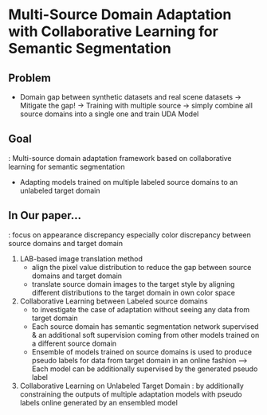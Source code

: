 # Multi-Source Domain Adaptation with Collaborative Learning for Semantic Segmentation
## Problem
- Domain gap between synthetic datasets and real scene datasets -> Mitigate the gap!
-> Training with multiple source -> simply combine all source domains into a single one and train UDA Model

## Goal
: Multi-source domain adaptation framework based on collaborative learning for semantic segmentation
- Adapting models trained on multiple labeled source domains to an unlabeled target domain

## In Our paper...
: focus on appearance discrepancy especially color discrepancy between source domains and target domain
1. LAB-based image translation method
	- align the pixel value distribution to reduce the gap between source domains and target domain
	- translate source domain images to the target style by aligning different distributions to the target domain in own color space
2. Collaborative Learning between Labeled source domains
	- to investigate the case of adaptation without seeing any data from target domain
	- Each source domain has semantic segmentation network supervised & an additional soft supervision coming from other models trained on a different source domain
	- Ensemble of models trained on source domains is used to produce pseudo labels for data from target domain in an online fashion
		--> Each model can be additionally supervised by the generated pseudo label
3. Collaborative Learning on Unlabeled Target Domain
	: by additionally constraining the outputs of multiple adaptation models with pseudo labels online generated by an ensembled model
